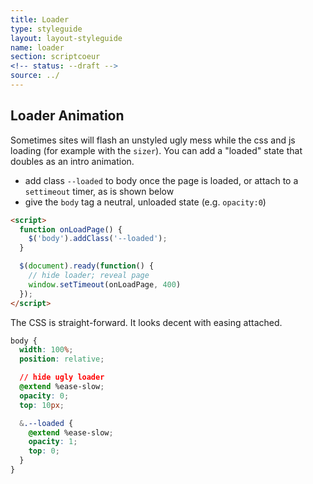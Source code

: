 ```yaml
---
title: Loader
type: styleguide
layout: layout-styleguide
name: loader
section: scriptcoeur
<!-- status: --draft -->
source: ../
---
```


<main markdown="1">

## Loader Animation

Sometimes sites will flash an unstyled ugly mess while the css and js loading (for example with the `sizer`). You can add a "loaded" state that doubles as an intro animation.

- add class `--loaded` to body once the page is loaded, or attach to a `settimeout` timer, as is shown below
- give the `body` tag a neutral, unloaded state (e.g. `opacity:0`)

~~~html
<script>
  function onLoadPage() {
    $('body').addClass('--loaded');
  }

  $(document).ready(function() {
    // hide loader; reveal page
    window.setTimeout(onLoadPage, 400)
  });
</script>
~~~

The CSS is straight-forward. It looks decent with easing attached.

~~~css
body {
  width: 100%;
  position: relative;

  // hide ugly loader
  @extend %ease-slow;
  opacity: 0;
  top: 10px;

  &.--loaded {
    @extend %ease-slow;
    opacity: 1;
    top: 0;
  }
}
~~~



</main>
